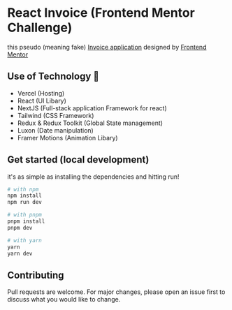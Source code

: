 # React Invoice (Frontend Mentor Challenge)

this pseudo (meaning fake) [Invoice application](https://www.frontendmentor.io/challenges/invoice-app-i7KaLTQjl) designed by [Frontend Mentor](https://www.frontendmentor.io/challenges)

## Use of Technology 💫
* Vercel (Hosting)
* React (UI Libary)
* NextJS (Full-stack application Framework for react)
* Tailwind (CSS Framework)
* Redux & Redux Toolkit (Global State management)
* Luxon (Date manipulation)
* Framer Motions (Animation Libary)

## Get started (local development)

it's as simple as installing the dependencies and hitting run!
```bash
# with npm
npm install
npm run dev

# with pnpm
pnpm install
pnpm dev

# with yarn
yarn
yarn dev
```

## Contributing
Pull requests are welcome. For major changes, please open an issue first to discuss what you would like to change.
